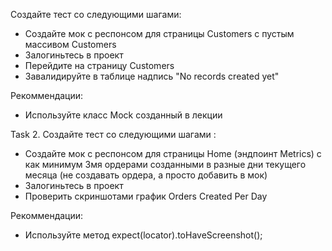 Создайте тест со следующими шагами:
  - Создайте мок с респонсом для страницы Customers с пустым массивом Customers
  - Залогиньтесь в проект
  - Перейдите на страницу Customers
  - Завалидируйте в таблице надпись "No records created yet"

Рекоммендации:
  - Используйте класс Mock созданный в лекции

Task 2.
Создайте тест со следующими шагами :
  - Создайте мок с респонсом для страницы Home (эндпоинт Metrics) 
    с как минимум 3мя ордерами созданными в разные дни текущего месяца (не создавать ордера, а просто добавить в мок)
  - Залогиньтесь в проект
  - Проверить скриншотами график Orders Created Per Day

Рекоммендации:
  - Используйте метод expect(locator).toHaveScreenshot();
